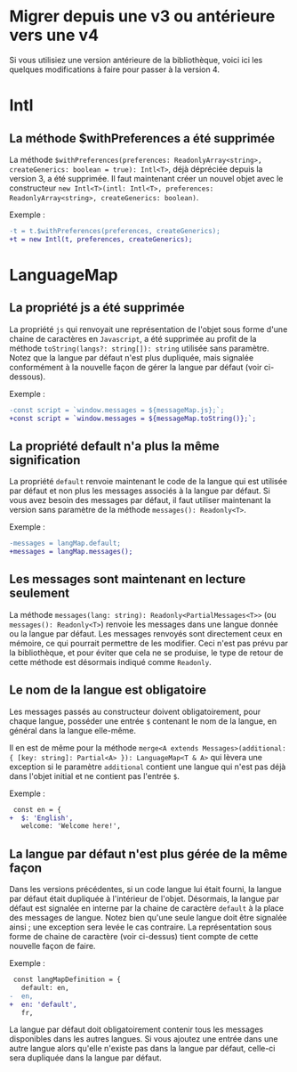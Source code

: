 # Migrer depuis une v3 ou antérieure vers une v4

Si vous utilisiez une version antérieure de la bibliothèque, voici ici les quelques modifications à faire pour passer à la version 4.

# Intl

## La méthode \$withPreferences a été supprimée

La méthode `$withPreferences(preferences: ReadonlyArray<string>, createGenerics: boolean = true): Intl<T>`, déjà dépréciée depuis la version 3, a été supprimée. Il faut maintenant créer un nouvel objet avec le constructeur `new Intl<T>(intl: Intl<T>, preferences: ReadonlyArray<string>, createGenerics: boolean)`.

Exemple :

```diff
-t = t.$withPreferences(preferences, createGenerics);
+t = new Intl(t, preferences, createGenerics);
```

# LanguageMap

## La propriété js a été supprimée

La propriété `js` qui renvoyait une représentation de l'objet sous forme d'une chaine de caractères en `Javascript`, a été supprimée au profit de la méthode `toString(langs?: string[]): string` utilisée sans paramètre. Notez que la langue par défaut n'est plus dupliquée, mais signalée conformément à la nouvelle façon de gérer la langue par défaut (voir ci-dessous).

Exemple :

```diff
-const script = `window.messages = ${messageMap.js};`;
+const script = `window.messages = ${messageMap.toString()};`;
```

## La propriété default n'a plus la même signification

La propriété `default` renvoie maintenant le code de la langue qui est utilisée par défaut et non plus les messages associés à la langue par défaut. Si vous avez besoin des messages par défaut, il faut utiliser maintenant la version sans paramètre de la méthode `messages(): Readonly<T>`.

Exemple :

```diff
-messages = langMap.default;
+messages = langMap.messages();
```

## Les messages sont maintenant en lecture seulement

La méthode `messages(lang: string): Readonly<PartialMessages<T>>` (ou `messages(): Readonly<T>`) renvoie les messages dans une langue donnée ou la langue par défaut. Les messages renvoyés sont directement ceux en mémoire, ce qui pourrait permettre de les modifier. Ceci n'est pas prévu par la bibliothèque, et pour éviter que cela ne se produise, le type de retour de cette méthode est désormais indiqué comme `Readonly`.

## Le nom de la langue est obligatoire

Les messages passés au constructeur doivent obligatoirement, pour chaque langue, posséder une entrée `$` contenant le nom de la langue, en général dans la langue elle-même.

Il en est de même pour la méthode `merge<A extends Messages>(additional: { [key: string]: Partial<A> }): LanguageMap<T & A>` qui lèvera une exception si le paramètre `additional` contient une langue qui n'est pas déjà dans l'objet initial et ne contient pas l'entrée `$`.

Exemple :

```diff
 const en = {
+  $: 'English',
   welcome: 'Welcome here!',
```

## La langue par défaut n'est plus gérée de la même façon

Dans les versions précédentes, si un code langue lui était fourni, la langue par défaut était dupliquée à l'intérieur de l'objet. Désormais, la langue par défaut est signalée en interne par la chaine de caractère `default` à la place des messages de langue. Notez bien qu'une seule langue doit être signalée ainsi ; une exception sera levée le cas contraire. La représentation sous forme de chaine de caractère (voir ci-dessus) tient compte de cette nouvelle façon de faire.

Exemple :

```diff
 const langMapDefinition = {
   default: en,
-  en,
+  en: 'default',
   fr,
```

La langue par défaut doit obligatoirement contenir tous les messages disponibles dans les autres langues. Si vous ajoutez une entrée dans une autre langue alors qu'elle n'existe pas dans la langue par défaut, celle-ci sera dupliquée dans la langue par défaut.
